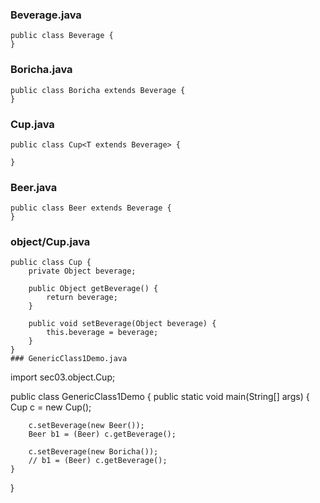 ### Beverage.java
```
public class Beverage {
}
```
### Boricha.java
```
public class Boricha extends Beverage {
}
```
### Cup.java
```
public class Cup<T extends Beverage> {

}
```
### Beer.java
```
public class Beer extends Beverage {
}
```
### object/Cup.java
```
public class Cup {
    private Object beverage;

    public Object getBeverage() {
        return beverage;
    }

    public void setBeverage(Object beverage) {
        this.beverage = beverage;
    }
}
### GenericClass1Demo.java
```
import sec03.object.Cup;

public class GenericClass1Demo {
    public static void main(String[] args) {
        Cup c = new Cup();

        c.setBeverage(new Beer());
        Beer b1 = (Beer) c.getBeverage();

        c.setBeverage(new Boricha());
        // b1 = (Beer) c.getBeverage();
    }
}
```

